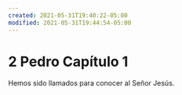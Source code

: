 ```yaml
---
created: 2021-05-31T19:40:22-05:00
modified: 2021-05-31T19:44:54-05:00
---
```


# 2 Pedro Capítulo 1

Hemos sido llamados para conocer al Señor Jesús.
